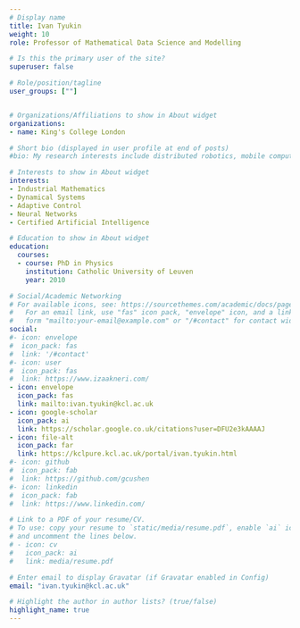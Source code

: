 ```yaml
---
# Display name
title: Ivan Tyukin
weight: 10
role: Professor of Mathematical Data Science and Modelling

# Is this the primary user of the site?
superuser: false

# Role/position/tagline
user_groups: [""]


# Organizations/Affiliations to show in About widget
organizations:
- name: King's College London

# Short bio (displayed in user profile at end of posts)
#bio: My research interests include distributed robotics, mobile computing and programmable matter.

# Interests to show in About widget
interests:
- Industrial Mathematics
- Dynamical Systems
- Adaptive Control
- Neural Networks
- Certified Artificial Intelligence

# Education to show in About widget
education:
  courses:
  - course: PhD in Physics
    institution: Catholic University of Leuven
    year: 2010

# Social/Academic Networking
# For available icons, see: https://sourcethemes.com/academic/docs/page-builder/#icons
#   For an email link, use "fas" icon pack, "envelope" icon, and a link in the
#   form "mailto:your-email@example.com" or "/#contact" for contact widget.
social:
#- icon: envelope
#  icon_pack: fas
#  link: '/#contact'
#- icon: user
#  icon_pack: fas
#  link: https://www.izaakneri.com/
- icon: envelope
  icon_pack: fas
  link: mailto:ivan.tyukin@kcl.ac.uk
- icon: google-scholar
  icon_pack: ai
  link: https://scholar.google.co.uk/citations?user=DFU2e3kAAAAJ
- icon: file-alt
  icon_pack: far
  link: https://kclpure.kcl.ac.uk/portal/ivan.tyukin.html
#- icon: github
#  icon_pack: fab
#  link: https://github.com/gcushen
#- icon: linkedin
#  icon_pack: fab
#  link: https://www.linkedin.com/

# Link to a PDF of your resume/CV.
# To use: copy your resume to `static/media/resume.pdf`, enable `ai` icons in `params.toml`,
# and uncomment the lines below.
# - icon: cv
#   icon_pack: ai
#   link: media/resume.pdf

# Enter email to display Gravatar (if Gravatar enabled in Config)
email: "ivan.tyukin@kcl.ac.uk"

# Highlight the author in author lists? (true/false)
highlight_name: true
---
```


